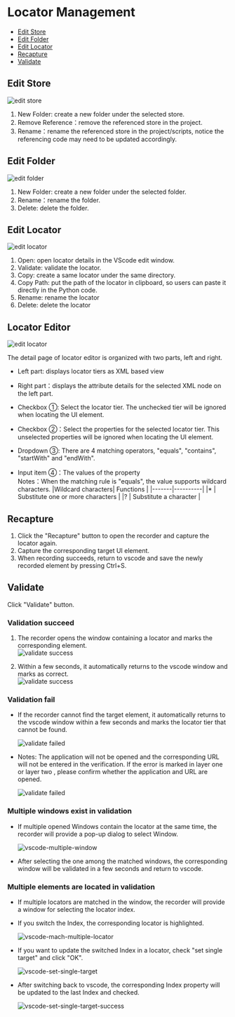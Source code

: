 # Locator Management<!-- {docsify-ignore-all} -->

  - [Edit Store](#edit-store)
  - [Edit Folder](#edit-folder)
  - [Edit Locator](#edit-locator)
  - [Recapture](#recapture)
  - [Validate](#validate)

## Edit Store

  ![edit store](../../img/vscode-project-store-menu.png)
    
1. New Folder: create a new folder under the selected store.  
2. Remove Reference：remove the referenced store in the project.  
3. Rename：rename the referenced store in the project/scripts, notice the referencing code may need to be updated accordingly. 

## Edit Folder

  ![edit folder](../../img/vscode-project-folder-menu.png)

1. New Folder: create a new folder under the selected folder.  
2. Rename：rename the folder.  
3. Delete: delete the folder.  

## Edit Locator

  ![edit locator](../../img/vscode-project-locator-menu.png)

1. Open: open locator details in the VScode edit window. 
2. Validate: validate the locator.
3. Copy: create a same locator under the same directory.
4. Copy Path: put the path of the locator in clipboard, so users can paste it directly in the Python code.
5. Rename: rename the locator
6. Delete: delete the locator

## Locator Editor
  ![edit locator](../../img/vscode-edit-locator.png)

The detail page of locator editor is organized with two parts, left and right.
- Left part: displays locator tiers as XML based view  
- Right part：displays the attribute details for the selected XML node on the left part.  

- Checkbox ①: Select the locator tier. The unchecked tier will be ignored when locating the UI element.  
- Checkbox ②：Select the properties for the selected locator tier. This unselected properties will be ignored when locating the UI element.  
- Dropdown ③: There are 4 matching operators, "equals", "contains", "startWith" and "endWith".  
  
- Input item ④：The values of the property  
    Notes：When the matching rule is "equals", the value supports wildcard characters.
    |Wildcard characters| Functions                 |
    |-------|----------|
    |*    | Substitute one or more characters |
    |?    | Substitute a character      |

## Recapture
1. Click the "Recapture" button to open the recorder and capture the locator again.
2. Capture the corresponding target UI element.
3. When recording succeeds, return to vscode and save the newly recorded element by pressing Ctrl+S.


## Validate
Click "Validate" button.

### Validation succeed
1. The recorder opens the window containing a locator and  marks the corresponding element.  
  ![validate success](../../img/vscode-validate-success-recorder.png)

2. Within a few seconds, it automatically returns to the vscode window and marks as correct.  
  ![validate success](../../img/vscode-validate-success.png)

### Validation fail
- If the recorder cannot find the target element, it automatically returns to the vscode window within a few seconds and marks the locator tier that cannot be found.

  ![validate failed](../../img/vscode-validate-failed.png)
- Notes: The application will not be opened and the corresponding URL will not be entered in the verification. If the error is marked in layer one or layer two , please confirm whether the application and URL are opened.

  ![validate failed](../../img/vscode-validate-process.png)

### Multiple windows exist in validation
- If multiple opened Windows contain the locator at the same time, the recorder will provide a pop-up dialog to select Window.

  ![vscode-multiple-window](../../img/vscode-multiple-window.png)

- After selecting the one among the matched windows, the corresponding window will be validated in a few seconds and return to vscode.

### Multiple elements are located in validation
- If multiple locators are matched in the window, the recorder will provide a window for selecting the locator index. 
- If you switch the Index, the corresponding locator is highlighted.
  
  ![vscode-mach-multiple-locator](../../img/vscode-mach-multiple-locator.png)

- If you want to update the switched Index in a locator, check "set single target" and click "OK". 
  
  ![vscode-set-single-target](../../img/vscode-set-single-target.png)

- After switching back to vscode, the corresponding Index property will be updated to the last Index and checked. 
  
  ![vscode-set-single-target-success](../../img/vscode-set-single-target-success.png)